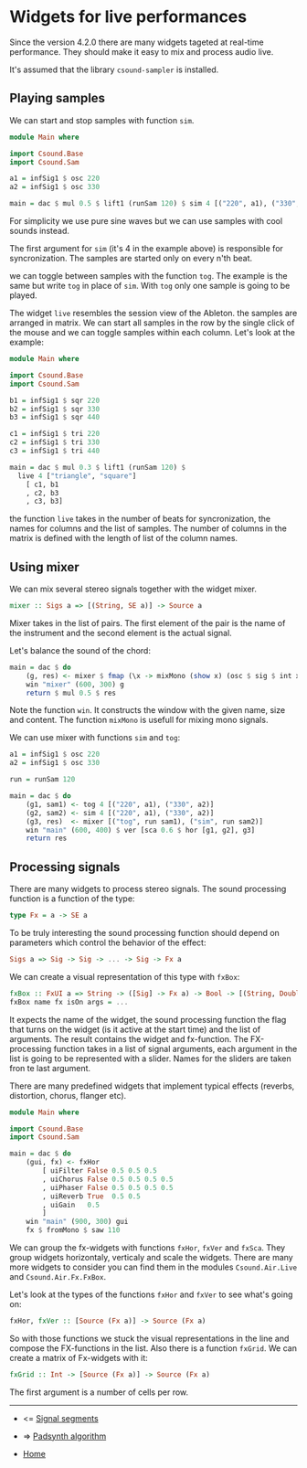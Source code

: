 Widgets for live performances
=====================================

Since the version 4.2.0 there are many widgets tageted
at real-time performance. They should make it easy to
mix and process audio live.

It's assumed that the library `csound-sampler` is installed.

Playing samples
-------------------------

We can start and stop samples with function `sim`.

~~~haskell
module Main where

import Csound.Base
import Csound.Sam

a1 = infSig1 $ osc 220
a2 = infSig1 $ osc 330

main = dac $ mul 0.5 $ lift1 (runSam 120) $ sim 4 [("220", a1), ("330", a2)]~~~
~~~

For simplicity we use pure sine waves but we can use samples
with cool sounds instead.

The first argument for `sim` (it's 4 in the example above)
is responsible for syncronization. The samples are started only
on every n'th beat.

we can toggle between samples with the function `tog`.
The example is the same but write `tog` in place of `sim`.
With `tog` only one sample is going to be played.

The widget `live` resembles the session view of the Ableton.
the samples are arranged in matrix. We can start all samples
in the row by the single click of the mouse and we can toggle samples
within each column. Let's look at the example:

~~~haskell
module Main where

import Csound.Base
import Csound.Sam

b1 = infSig1 $ sqr 220
b2 = infSig1 $ sqr 330
b3 = infSig1 $ sqr 440

c1 = infSig1 $ tri 220
c2 = infSig1 $ tri 330
c3 = infSig1 $ tri 440

main = dac $ mul 0.3 $ lift1 (runSam 120) $
  live 4 ["triangle", "square"]
    [ c1, b1
    , c2, b3
    , c3, b3]
~~~

the function `live` takes in the number of beats for syncronization,
the names for columns and the list of samples. The number of columns
in the matrix is defined with the length of list of the column names.


Using mixer
-------------------------

We can mix several stereo signals together with the widget mixer.

~~~haskell
mixer :: Sigs a => [(String, SE a)] -> Source a
~~~

Mixer takes in the list of pairs. The first element of the pair
is the name of the instrument and the second element is the actual signal.

Let's balance the sound of the chord:

~~~haskell
main = dac $ do
	(g, res) <- mixer $ fmap (\x -> mixMono (show x) (osc $ sig $ int x)) [220, 330, 440]
	win "mixer" (600, 300) g
	return $ mul 0.5 $ res
~~~

Note the function `win`. It constructs the window with the given name, size and content.
The function `mixMono` is usefull for mixing mono signals.

We can use mixer with functions `sim` and `tog`:

~~~haskell
a1 = infSig1 $ osc 220
a2 = infSig1 $ osc 330

run = runSam 120

main = dac $ do
	(g1, sam1) <- tog 4 [("220", a1), ("330", a2)]
	(g2, sam2) <- sim 4 [("220", a1), ("330", a2)]
	(g3, res)  <- mixer [("tog", run sam1), ("sim", run sam2)]
	win "main" (600, 400) $ ver [sca 0.6 $ hor [g1, g2], g3]
	return res
~~~

Processing signals
---------------------------------

There are many widgets to process stereo signals.
The sound processing function is a function of the type:

~~~haskell
type Fx = a -> SE a
~~~


To be truly interesting the sound processing function
should depend on parameters which control the behavior of
the effect:

~~~haskell
Sigs a => Sig -> Sig -> ... -> Sig -> Fx a
~~~

We can create a visual representation of this type
with `fxBox`:

~~~haskell
fxBox :: FxUI a => String -> ([Sig] -> Fx a) -> Bool -> [(String, Double)] -> Source (Fx a)
fxBox name fx isOn args = ...
~~~

It expects the name of the widget, the sound processing function
the flag that turns on the widget (is it active at the start time)
and the list of arguments. The result contains the widget and fx-function.
The FX-processing function takes in a list of signal arguments, each argument
in the list is going to be represented with a slider. Names for the sliders are
taken fron te last argument.

There are many predefined widgets that implement typical
effects (reverbs, distortion, chorus, flanger etc).

~~~haskell
module Main where

import Csound.Base
import Csound.Sam

main = dac $ do
    (gui, fx) <- fxHor
        [ uiFilter False 0.5 0.5 0.5
        , uiChorus False 0.5 0.5 0.5 0.5
        , uiPhaser False 0.5 0.5 0.5 0.5
        , uiReverb True  0.5 0.5
        , uiGain   0.5
        ]
    win "main" (900, 300) gui
    fx $ fromMono $ saw 110
~~~

We can group the fx-widgets with functions `fxHor`, `fxVer` and `fxSca`.
They group widgets horizontaly, verticaly and scale the widgets.
There are many more widgets to consider you can find them in the modules
`Csound.Air.Live` and `Csound.Air.Fx.FxBox`.

Let's look at the types of the functions `fxHor` and `fxVer` to see what's going on:

~~~haskell
fxHor, fxVer :: [Source (Fx a)] -> Source (Fx a)
~~~

So with those functions we stuck the visual representations in the line and compose
the FX-functions in the list. Also there is a function `fxGrid`. We can create a matrix
of Fx-widgets with it:

~~~haskell
fxGrid :: Int -> [Source (Fx a)] -> Source (Fx a)
~~~

The first argument is a number of cells per row.


----------------------------------------------------

* <= [Signal segments](https://github.com/anton-k/csound-expression/blob/master/tutorial/chapters/SignalSegmentsTutorial.md)

* => [Padsynth algorithm](https://github.com/anton-k/csound-expression/blob/master/tutorial/chapters/Padsynth.md)

* [Home](https://github.com/anton-k/csound-expression/blob/master/tutorial/Index.md)

